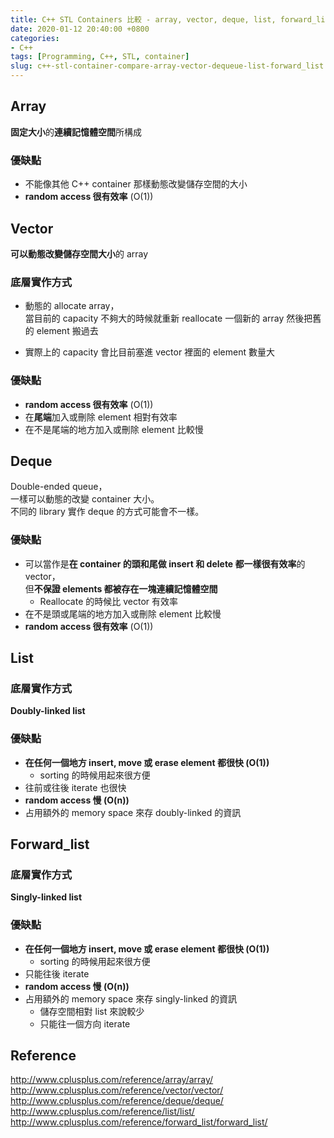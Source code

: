 ```yaml
---
title: C++ STL Containers 比較 - array, vector, deque, list, forward_list
date: 2020-01-12 20:40:00 +0800
categories:
- C++
tags: [Programming, C++, STL, container]
slug: c++-stl-container-compare-array-vector-dequeue-list-forward_list
---
```


## Array
**固定大小**的**連續記憶體空間**所構成

### 優缺點
* 不能像其他 C++ container 那樣動態改變儲存空間的大小
* **random access 很有效率** (O(1))

## Vector
**可以動態改變儲存空間大小**的 array

### 底層實作方式
* 動態的 allocate array，  
當目前的 capacity 不夠大的時候就重新 reallocate 一個新的 array 然後把舊的 element 搬過去
<!-- more -->
* 實際上的 capacity 會比目前塞進 vector 裡面的 element 數量大

### 優缺點
* **random access 很有效率** (O(1))
* 在**尾端**加入或刪除 element 相對有效率
* 在不是尾端的地方加入或刪除 element 比較慢

## Deque
Double-ended queue，  
一樣可以動態的改變 container 大小。  
不同的 library 實作 deque 的方式可能會不一樣。  

### 優缺點
* 可以當作是**在 container 的頭和尾做 insert 和 delete 都一樣很有效率**的 vector，  
但**不保證 elements 都被存在一塊連續記憶體空間**
  * Reallocate 的時候比 vector 有效率
* 在不是頭或尾端的地方加入或刪除 element 比較慢
* **random access 很有效率** (O(1))

## List
### 底層實作方式
**Doubly-linked list**

### 優缺點
* **在任何一個地方 insert, move 或 erase element 都很快 (O(1))**  
  * sorting 的時候用起來很方便
* 往前或往後 iterate 也很快
* **random access 慢 (O(n))**
* 占用額外的 memory space 來存 doubly-linked 的資訊

## Forward_list
### 底層實作方式
**Singly-linked list**

### 優缺點
* **在任何一個地方 insert, move 或 erase element 都很快 (O(1))**  
  * sorting 的時候用起來很方便
* 只能往後 iterate
* **random access 慢 (O(n))**
* 占用額外的 memory space 來存 singly-linked 的資訊
  * 儲存空間相對 list 來說較少
  * 只能往一個方向 iterate

## Reference
http://www.cplusplus.com/reference/array/array/  
http://www.cplusplus.com/reference/vector/vector/  
http://www.cplusplus.com/reference/deque/deque/  
http://www.cplusplus.com/reference/list/list/  
http://www.cplusplus.com/reference/forward_list/forward_list/

